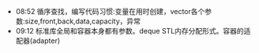 
- 08:52 循序查找，编写代码习惯:变量在用时创建，vector各个参数:size,front,back,data,capacity，异常
- 09:12 标准库全局和容器本身都有参数。deque STL内存分配形式。容器的适配器(adapter)<br>